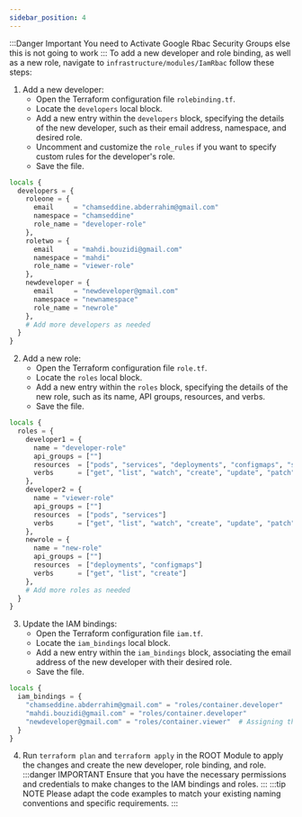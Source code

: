 ```yaml
---
sidebar_position: 4
---
```


:::Danger Important
You need to Activate Google Rbac Security Groups else this is not going to work
:::
To add a new developer and role binding, as well as a new role, navigate to `infrastructure/modules/IamRbac` follow these steps:

1. Add a new developer:
   - Open the Terraform configuration file `rolebinding.tf`.
   - Locate the `developers` local block.
   - Add a new entry within the `developers` block, specifying the details of the new developer, such as their email address, namespace, and desired role.
   - Uncomment and customize the `role_rules` if you want to specify custom rules for the developer's role.
   - Save the file.

```python
locals {
  developers = {
    roleone = {
      email     = "chamseddine.abderrahim@gmail.com"
      namespace = "chamseddine"
      role_name = "developer-role"
    },
    roletwo = { 
      email     = "mahdi.bouzidi@gmail.com"
      namespace = "mahdi"
      role_name = "viewer-role"
    },
    newdeveloper = { 
      email     = "newdeveloper@gmail.com"
      namespace = "newnamespace"
      role_name = "newrole"
    },
    # Add more developers as needed
  }
}
```

2. Add a new role:
   - Open the Terraform configuration file `role.tf`.
   - Locate the `roles` local block.
   - Add a new entry within the `roles` block, specifying the details of the new role, such as its name, API groups, resources, and verbs.
   - Save the file.


```python
locals {
  roles = {
    developer1 = {
      name = "developer-role"
      api_groups = [""]
      resources  = ["pods", "services", "deployments", "configmaps", "secrets", "persistentvolumeclaims", "ingresses", "jobs", "cronjobs", "replicasets", "statefulsets", "daemonsets"]
      verbs      = ["get", "list", "watch", "create", "update", "patch", "delete"]
    },
    developer2 = {
      name = "viewer-role"
      api_groups = [""]
      resources  = ["pods", "services"]
      verbs      = ["get", "list", "watch", "create", "update", "patch", "delete"]
    },
    newrole = {
      name = "new-role"
      api_groups = [""]
      resources  = ["deployments", "configmaps"]
      verbs      = ["get", "list", "create"]
    },
    # Add more roles as needed
  }
}
```

3. Update the IAM bindings:
   - Open the Terraform configuration file `iam.tf`.
   - Locate the `iam_bindings` local block.
   - Add a new entry within the `iam_bindings` block, associating the email address of the new developer with their desired role.
   - Save the file.


```python
locals {
  iam_bindings = {
    "chamseddine.abderrahim@gmail.com" = "roles/container.developer"
    "mahdi.bouzidi@gmail.com" = "roles/container.developer"
    "newdeveloper@gmail.com" = "roles/container.viewer"  # Assigning the new developer to an existing role
  }
}
```

4. Run `terraform plan` and `terraform apply` in the ROOT Module to apply the changes and create the new developer, role binding, and role.
:::danger IMPORTANT
Ensure that you have the necessary permissions and credentials to make changes to the IAM bindings and roles.
:::
:::tip NOTE
Please adapt the code examples to match your existing naming conventions and specific requirements.
:::